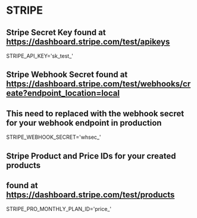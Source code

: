 # STRIPE

## Stripe Secret Key found at <https://dashboard.stripe.com/test/apikeys>

STRIPE_API_KEY='sk_test_'

## Stripe Webhook Secret found at <https://dashboard.stripe.com/test/webhooks/create?endpoint_location=local>

## This need to replaced with the webhook secret for your webhook endpoint in production

STRIPE_WEBHOOK_SECRET='whsec_'

## Stripe Product and Price IDs for your created products

## found at <https://dashboard.stripe.com/test/products>

STRIPE_PRO_MONTHLY_PLAN_ID='price_'
